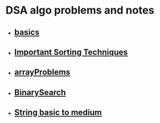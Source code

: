 # DSA algo problems and notes

- ## [basics](https://github.com/MahendraSH/dsa-cpp/tree/main/basics/)

- ## [ Important Sorting Techniques ](https://github.com/MahendraSH/dsa-cpp/tree/main/ImportantSortingTechniques)

- ## [ arrayProblems](https://github.com/MahendraSH/dsa-cpp/tree/main/arrayProblems)

- ## [ BinarySearch ](https://github.com/MahendraSH/dsa-cpp/tree/main/BinarySearch)
- ## [String basic to medium](https://github.com/MahendraSH/dsa-cpp/tree/main/stringEasy)